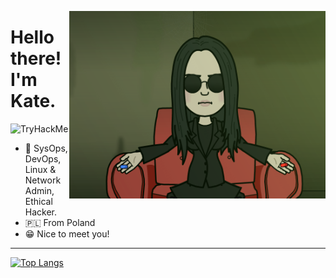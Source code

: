 <p align="center">
<img src="https://github.com/Brzozova/Brzozova/blob/master/brzozovmatrix.png" width="410" alt="Me" align="right" />
</p>

# Hello there! I'm Kate.

<img src="https://tryhackme-badges.s3.amazonaws.com/Brzozova.png" alt="TryHackMe">

* 📱 SysOps, DevOps, Linux & Network Admin, Ethical Hacker.
* 🇵🇱 From Poland
* 😁 Nice to meet you!

---
[![Top Langs](https://github-readme-stats.vercel.app/api/top-langs/?username=your-github-username&layout=compact&theme=vision-friendly-dark)](https://github.com/anuraghazra/github-readme-stats)
